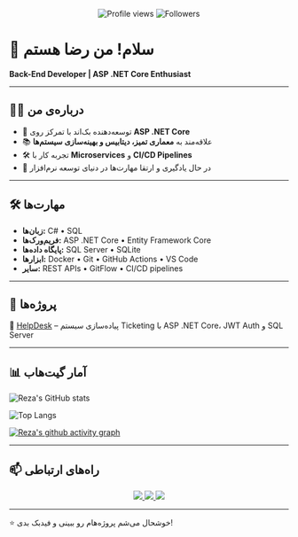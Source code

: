 <p align="center">
  <img src="https://komarev.com/ghpvc/?username=IRezaZare&style=flat-square" alt="Profile views" />
  <img src="https://img.shields.io/github/followers/IRezaZare?label=Followers&style=flat-square" alt="Followers" />
</p>

# 👋 سلام! من رضا هستم  

**Back-End Developer | ASP .NET Core Enthusiast**  

---

## 🧑‍💻 درباره‌ی من
- 🚀 توسعه‌دهنده بک‌اند با تمرکز روی **ASP .NET Core**  
- 📚 علاقه‌مند به **معماری تمیز، دیتابیس و بهینه‌سازی سیستم‌ها**  
- 🛠 تجربه کار با **Microservices** و **CI/CD Pipelines**  
- 🌱 در حال یادگیری و ارتقا مهارت‌ها در دنیای توسعه نرم‌افزار  

---

## 🛠 مهارت‌ها
- **زبان‌ها:** C# • SQL  
- **فریم‌ورک‌ها:** ASP .NET Core • Entity Framework Core  
- **پایگاه داده‌ها:** SQL Server • SQLite  
- **ابزارها:** Docker • Git • GitHub Actions • VS Code  
- **سایر:** REST APIs • GitFlow • CI/CD pipelines  

---

## 📂 پروژه‌ها
🔹 [HelpDesk](https://github.com/IRezaZare/HelpDesk) – پیاده‌سازی سیستم Ticketing با ASP .NET Core، JWT Auth و SQL Server  

---

## 📊 آمار گیت‌هاب

![Reza's GitHub stats](https://github-readme-stats.vercel.app/api?username=IRezaZare&show_icons=true&theme=radical)  

![Top Langs](https://github-readme-stats.vercel.app/api/top-langs/?username=IRezaZare&layout=compact&theme=radical)  

[![Reza's github activity graph](https://github-readme-activity-graph.vercel.app/graph?username=IRezaZare&theme=dracula)](https://github.com/ashutosh00710/github-readme-activity-graph)  

---

## 📫 راه‌های ارتباطی
<p align="center">
  <a href="https://t.me/RezaZarre">
    <img src="https://img.shields.io/badge/Telegram-2CA5E0?style=for-the-badge&logo=telegram&logoColor=white" />
  </a>
  <a href="https://instagram.com/ireza_zare">
    <img src="https://img.shields.io/badge/Instagram-E4405F?style=for-the-badge&logo=instagram&logoColor=white" />
  </a>
  <a href="https://rezazare.ir">
    <img src="https://img.shields.io/badge/Website-000000?style=for-the-badge&logo=about-dot-me&logoColor=white" />
  </a>
</p>

---

⭐ خوشحال می‌شم پروژه‌هام رو ببینی و فیدبک بدی!  
